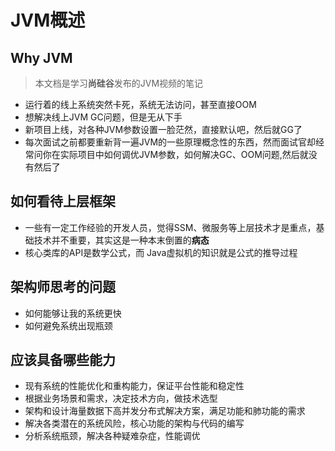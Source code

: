 # JVM概述

## Why JVM

> 本文档是学习**尚硅谷**发布的JVM视频的笔记

- 运行着的线上系统突然卡死，系统无法访问，甚至直接OOM
- 想解决线上JVM GC问题，但是无从下手
- 新项目上线，对各种JVM参数设置一脸茫然，直接默认吧，然后就GG了
- 每次面试之前都要重新背一遍JVM的一些原理概念性的东西，然而面试官却经常问你在实际项目中如何调优JVM参数，如何解决GC、OOM问题,然后就没有然后了





## 如何看待上层框架

- 一些有一定工作经验的开发人员，觉得SSM、微服务等上层技术才是重点，基础技术并不重要，其实这是一种本末倒置的**病态**
- 核心类库的API是数学公式，而 Java虚拟机的知识就是公式的推导过程



## 架构师思考的问题

- 如何能够让我的系统更快
- 如何避免系统出现瓶颈

## 应该具备哪些能力

- 现有系统的性能优化和重构能力，保证平台性能和稳定性
- 根据业务场景和需求，决定技术方向，做技术选型
- 架构和设计海量数据下高并发分布式解决方案，满足功能和肺功能的需求
- 解决各类潜在的系统风险，核心功能的架构与代码的编写
- 分析系统瓶颈，解决各种疑难杂症，性能调优





